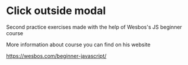 # Click outside modal

Second practice exercises made with the help of Wesbos's JS beginner course

More information about course you can find on his website 

https://wesbos.com/beginner-javascript/